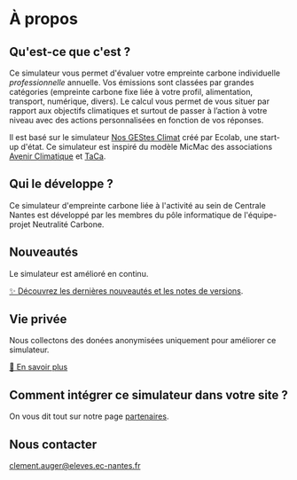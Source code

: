 # À propos

## Qu'est-ce que c'est ?

Ce simulateur vous permet d'évaluer votre empreinte carbone individuelle *professionnelle* annuelle. Vos émissions sont classées par grandes catégories (empreinte carbone fixe liée à votre profil, alimentation, transport, numérique, divers). Le calcul vous permet de vous situer par rapport aux objectifs climatiques et surtout de passer à l’action à votre niveau avec des actions personnalisées en fonction de vos réponses.

Il est basé sur le simulateur [Nos GEStes Climat](https://ecolab.ademe.fr/impactcarbone) créé par Ecolab, une start-up d'état. Ce simulateur est inspiré du modèle MicMac des associations [Avenir Climatique](https://avenirclimatique.org/les-outils/) et [TaCa](https://www.taca.asso.fr/).

## Qui le développe ?

Ce simulateur d'empreinte carbone liée à l'activité au sein de Centrale Nantes est développé par les membres du pôle informatique de l'équipe-projet Neutralité Carbone.

## Nouveautés

Le simulateur est amélioré en continu.

[✨️ Découvrez les dernières nouveautés et les notes de versions](/nouveautés).

## Vie privée

Nous collectons des donées anonymisées uniquement pour améliorer ce simulateur.

[🙈 En savoir plus](/vie-privée)

## Comment intégrer ce simulateur dans votre site ?

On vous dit tout sur notre page [partenaires](/partenaires).

## Nous contacter

clement.auger@eleves.ec-nantes.fr